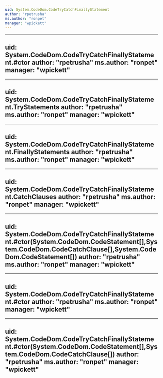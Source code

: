 ```yaml
---
uid: System.CodeDom.CodeTryCatchFinallyStatement
author: "rpetrusha"
ms.author: "ronpet"
manager: "wpickett"
---
```


---
uid: System.CodeDom.CodeTryCatchFinallyStatement.#ctor
author: "rpetrusha"
ms.author: "ronpet"
manager: "wpickett"
---

---
uid: System.CodeDom.CodeTryCatchFinallyStatement.TryStatements
author: "rpetrusha"
ms.author: "ronpet"
manager: "wpickett"
---

---
uid: System.CodeDom.CodeTryCatchFinallyStatement.FinallyStatements
author: "rpetrusha"
ms.author: "ronpet"
manager: "wpickett"
---

---
uid: System.CodeDom.CodeTryCatchFinallyStatement.CatchClauses
author: "rpetrusha"
ms.author: "ronpet"
manager: "wpickett"
---

---
uid: System.CodeDom.CodeTryCatchFinallyStatement.#ctor(System.CodeDom.CodeStatement[],System.CodeDom.CodeCatchClause[],System.CodeDom.CodeStatement[])
author: "rpetrusha"
ms.author: "ronpet"
manager: "wpickett"
---

---
uid: System.CodeDom.CodeTryCatchFinallyStatement.#ctor
author: "rpetrusha"
ms.author: "ronpet"
manager: "wpickett"
---

---
uid: System.CodeDom.CodeTryCatchFinallyStatement.#ctor(System.CodeDom.CodeStatement[],System.CodeDom.CodeCatchClause[])
author: "rpetrusha"
ms.author: "ronpet"
manager: "wpickett"
---
